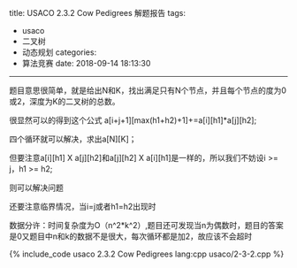 title: USACO 2.3.2 Cow Pedigrees 解题报告
tags:
  - usaco
  - 二叉树
  - 动态规划
categories:
  - 算法竞赛
date: 2018-09-14 18:13:30
---

题目意思很简单，就是给出N和K，找出满足只有N个节点，并且每个节点的度为0或2，深度为K的二叉树的总数。

很显然可以的得到这个公式 a[i+j+1][max(h1+h2)+1]+=a[i][h1]*a[j][h2];

四个循环就可以解决，求出a[N][K]；

但要注意a[i][h1] X a[j][h2]和a[j][h2] X a[i][h1]是一样的，所以我们不妨设i >= j，h1 >= h2;

则可以解决问题

还要注意临界情况，当i=j或者h1=h2出现时

数据分许：时间复杂度为O（n^2*k^2）,题目还可发现当n为偶数时，题目的答案是0又题目中n和k的数据不是很大，每次循环都是加2，故应该不会超时

{% include_code usaco 2.3.2 Cow Pedigrees lang:cpp usaco/2-3-2.cpp %}